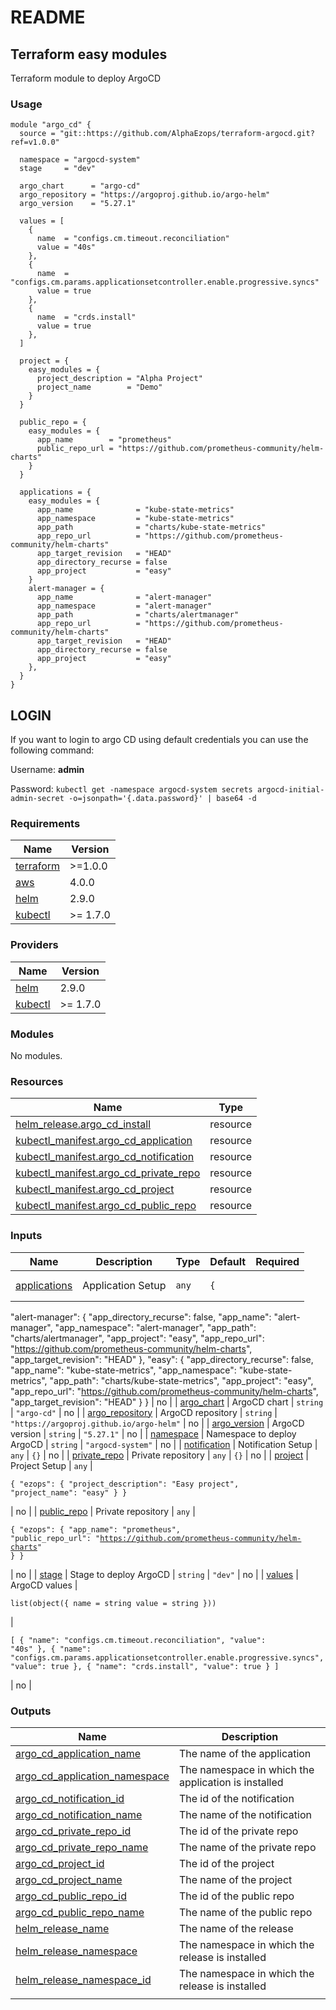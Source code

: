 # README

## Terraform easy modules

Terraform module to deploy ArgoCD

### Usage

```hcl
module "argo_cd" {
  source = "git::https://github.com/AlphaEzops/terraform-argocd.git?ref=v1.0.0"

  namespace = "argocd-system"
  stage     = "dev"

  argo_chart      = "argo-cd"
  argo_repository = "https://argoproj.github.io/argo-helm"
  argo_version    = "5.27.1"

  values = [
    {
      name  = "configs.cm.timeout.reconciliation"
      value = "40s"
    },
    {
      name  = "configs.cm.params.applicationsetcontroller.enable.progressive.syncs"
      value = true
    },
    {
      name  = "crds.install"
      value = true
    },
  ]

  project = {
    easy_modules = {
      project_description = "Alpha Project"
      project_name        = "Demo"
    }
  }
  
  public_repo = {
    easy_modules = {
      app_name        = "prometheus"
      public_repo_url = "https://github.com/prometheus-community/helm-charts"
    }
  }

  applications = {
    easy_modules = {
      app_name              = "kube-state-metrics"
      app_namespace         = "kube-state-metrics"
      app_path              = "charts/kube-state-metrics"
      app_repo_url          = "https://github.com/prometheus-community/helm-charts"
      app_target_revision   = "HEAD"
      app_directory_recurse = false
      app_project           = "easy"
    }
    alert-manager = {
      app_name              = "alert-manager"
      app_namespace         = "alert-manager"
      app_path              = "charts/alertmanager"
      app_repo_url          = "https://github.com/prometheus-community/helm-charts"
      app_target_revision   = "HEAD"
      app_directory_recurse = false
      app_project           = "easy"
    },
  }
}
```

## LOGIN

If you want to login to argo CD using default credentials you can use the following command:

Username: **admin**

Password: `kubectl get -namespace argocd-system secrets argocd-initial-admin-secret -o=jsonpath='{.data.password}' | base64 -d`

### Requirements

| Name                                   | Version  |
| -------------------------------------- | -------- |
| [terraform](./#requirement\_terraform) | >=1.0.0  |
| [aws](./#requirement\_aws)             | 4.0.0    |
| [helm](./#requirement\_helm)           | 2.9.0    |
| [kubectl](./#requirement\_kubectl)     | >= 1.7.0 |

### Providers

| Name                            | Version  |
| ------------------------------- | -------- |
| [helm](./#provider\_helm)       | 2.9.0    |
| [kubectl](./#provider\_kubectl) | >= 1.7.0 |

### Modules

No modules.

### Resources

| Name                                                                                                                                    | Type     |
| --------------------------------------------------------------------------------------------------------------------------------------- | -------- |
| [helm\_release.argo\_cd\_install](https://registry.terraform.io/providers/hashicorp/helm/2.9.0/docs/resources/release)                  | resource |
| [kubectl\_manifest.argo\_cd\_application](https://registry.terraform.io/providers/gavinbunney/kubectl/latest/docs/resources/manifest)   | resource |
| [kubectl\_manifest.argo\_cd\_notification](https://registry.terraform.io/providers/gavinbunney/kubectl/latest/docs/resources/manifest)  | resource |
| [kubectl\_manifest.argo\_cd\_private\_repo](https://registry.terraform.io/providers/gavinbunney/kubectl/latest/docs/resources/manifest) | resource |
| [kubectl\_manifest.argo\_cd\_project](https://registry.terraform.io/providers/gavinbunney/kubectl/latest/docs/resources/manifest)       | resource |
| [kubectl\_manifest.argo\_cd\_public\_repo](https://registry.terraform.io/providers/gavinbunney/kubectl/latest/docs/resources/manifest)  | resource |

### Inputs

| Name                                           | Description                | Type                                                                               | Default                                                                                                                                                                                                                                                                                                                                                                                                                                                                                                                                                                                                                                                                    | Required |
| ---------------------------------------------- | -------------------------- | ---------------------------------------------------------------------------------- | -------------------------------------------------------------------------------------------------------------------------------------------------------------------------------------------------------------------------------------------------------------------------------------------------------------------------------------------------------------------------------------------------------------------------------------------------------------------------------------------------------------------------------------------------------------------------------------------------------------------------------------------------------------------------- | :------: |
| [applications](./#input\_applications)         | Application Setup          | `any`                                                                              | <pre><code>{
  "alert-manager": {
    "app_directory_recurse": false,
    "app_name": "alert-manager",
    "app_namespace": "alert-manager",
    "app_path": "charts/alertmanager",
    "app_project": "easy",
    "app_repo_url": "https://github.com/prometheus-community/helm-charts",
    "app_target_revision": "HEAD"
  },
  "easy": {
    "app_directory_recurse": false,
    "app_name": "kube-state-metrics",
    "app_namespace": "kube-state-metrics",
    "app_path": "charts/kube-state-metrics",
    "app_project": "easy",
    "app_repo_url": "https://github.com/prometheus-community/helm-charts",
    "app_target_revision": "HEAD"
  }
}
</code></pre> |    no    |
| [argo\_chart](./#input\_argo\_chart)           | ArgoCD chart               | `string`                                                                           | `"argo-cd"`                                                                                                                                                                                                                                                                                                                                                                                                                                                                                                                                                                                                                                                                |    no    |
| [argo\_repository](./#input\_argo\_repository) | ArgoCD repository          | `string`                                                                           | `"https://argoproj.github.io/argo-helm"`                                                                                                                                                                                                                                                                                                                                                                                                                                                                                                                                                                                                                                   |    no    |
| [argo\_version](./#input\_argo\_version)       | ArgoCD version             | `string`                                                                           | `"5.27.1"`                                                                                                                                                                                                                                                                                                                                                                                                                                                                                                                                                                                                                                                                 |    no    |
| [namespace](./#input\_namespace)               | Namespace to deploy ArgoCD | `string`                                                                           | `"argocd-system"`                                                                                                                                                                                                                                                                                                                                                                                                                                                                                                                                                                                                                                                          |    no    |
| [notification](./#input\_notification)         | Notification Setup         | `any`                                                                              | `{}`                                                                                                                                                                                                                                                                                                                                                                                                                                                                                                                                                                                                                                                                       |    no    |
| [private\_repo](./#input\_private\_repo)       | Private repository         | `any`                                                                              | `{}`                                                                                                                                                                                                                                                                                                                                                                                                                                                                                                                                                                                                                                                                       |    no    |
| [project](./#input\_project)                   | Project Setup              | `any`                                                                              | <pre><code>{
  "ezops": {
    "project_description": "Easy project",
    "project_name": "easy"
  }
}
</code></pre>                                                                                                                                                                                                                                                                                                                                                                                                                                                                                                                                                        |    no    |
| [public\_repo](./#input\_public\_repo)         | Private repository         | `any`                                                                              | <pre><code>{
  "ezops": {
    "app_name": "prometheus",
    "public_repo_url": "https://github.com/prometheus-community/helm-charts"
  }
}
</code></pre>                                                                                                                                                                                                                                                                                                                                                                                                                                                                                                                   |    no    |
| [stage](./#input\_stage)                       | Stage to deploy ArgoCD     | `string`                                                                           | `"dev"`                                                                                                                                                                                                                                                                                                                                                                                                                                                                                                                                                                                                                                                                    |    no    |
| [values](./#input\_values)                     | ArgoCD values              | <pre><code>list(object({
    name  = string
    value = string
  }))
</code></pre> | <pre><code>[
  {
    "name": "configs.cm.timeout.reconciliation",
    "value": "40s"
  },
  {
    "name": "configs.cm.params.applicationsetcontroller.enable.progressive.syncs",
    "value": true
  },
  {
    "name": "crds.install",
    "value": true
  }
]
</code></pre>                                                                                                                                                                                                                                                                                                                                                                                              |    no    |

### Outputs

| Name                                                                            | Description                                         |
| ------------------------------------------------------------------------------- | --------------------------------------------------- |
| [argo\_cd\_application\_name](./#output\_argo\_cd\_application\_name)           | The name of the application                         |
| [argo\_cd\_application\_namespace](./#output\_argo\_cd\_application\_namespace) | The namespace in which the application is installed |
| [argo\_cd\_notification\_id](./#output\_argo\_cd\_notification\_id)             | The id of the notification                          |
| [argo\_cd\_notification\_name](./#output\_argo\_cd\_notification\_name)         | The name of the notification                        |
| [argo\_cd\_private\_repo\_id](./#output\_argo\_cd\_private\_repo\_id)           | The id of the private repo                          |
| [argo\_cd\_private\_repo\_name](./#output\_argo\_cd\_private\_repo\_name)       | The name of the private repo                        |
| [argo\_cd\_project\_id](./#output\_argo\_cd\_project\_id)                       | The id of the project                               |
| [argo\_cd\_project\_name](./#output\_argo\_cd\_project\_name)                   | The name of the project                             |
| [argo\_cd\_public\_repo\_id](./#output\_argo\_cd\_public\_repo\_id)             | The id of the public repo                           |
| [argo\_cd\_public\_repo\_name](./#output\_argo\_cd\_public\_repo\_name)         | The name of the public repo                         |
| [helm\_release\_name](./#output\_helm\_release\_name)                           | The name of the release                             |
| [helm\_release\_namespace](./#output\_helm\_release\_namespace)                 | The namespace in which the release is installed     |
| [helm\_release\_namespace\_id](./#output\_helm\_release\_namespace\_id)         | The namespace in which the release is installed     |
|                                                                                 |                                                     |
